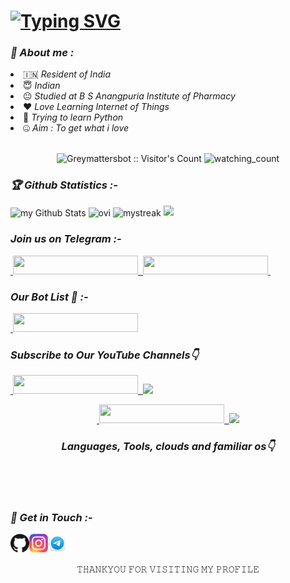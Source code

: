 # [![Typing SVG](https://readme-typing-svg.herokuapp.com?font=Lemon+milk&color=Y70000&lines=Welcome+to+GreyMatter's+Profile;I+am+a+beginer+Entrepreneur;Learning+Python+...;I+am+a+Pharmacist+...;Subscribe+GreyMatter's+YT+on+YouTube..;Please+Star+and+Fork+My+Repos)](https://git.io/typing-svg)

<h3><b><i>🤠 About me :</i></b></h3>
<li> 🇮🇳 <i>Resident of India</i></li>
<li> 😇 <i>Indian</i></li>
<li> 😐 <i>Studied at B S Anangpuria Institute of Pharmacy </i></li>
<li> ❤️ <i>Love Learning Internet of Things</i></li>
<li> 🐍 <i>Trying to learn Python</i></li>
<li> 🤐 <i>Aim : To get what i love</i></li>

<br>
<p align="center">
<img src="https://profile-counter.glitch.me/{Greymattersbot}/count.svg" alt="Greymattersbot :: Visitor's Count" />
<img src="https://komarev.com/ghpvc/?username=Greymattersbot&color=brightgreen" alt="watching_count" />
</p>

<p align="center">
<h3><b><i>🏆 Github Statistics :-</i></b></h3>
<img align="center" src="https://github-readme-stats.vercel.app/api?username=Greymattersbot&include_all_commits=true&count_private=true&show_icons=true&line_height=20&title_color=2B5BBD&icon_color=1124BB&text_color=A1A1A1&bg_color=0,000000,130F40" alt="my Github Stats" />
<img align="center" src="https://github-readme-stats.vercel.app/api/top-langs?username=Greymattersbot&show_icons=true&locale=en&layout=compact&theme=chartreuse-dark" alt="ovi"/>
<img align="center" src="https://github-readme-streak-stats.herokuapp.com/?user=Greymattersbot&theme=chartreuse-dark" alt="mystreak"/>
<a href="https://github.com/Greymattersbot"><img width=550 src="https://github-profile-trophy.vercel.app/?username=Greymattersbot&theme=dracula&no-frame=true&title=Followers,Stars,Commit,Repository,Issues"/></a>
</p>

<p align="center">
<h3><b><i>Join us on Telegram :-</i></b></h3>
<a href="https://www.telegram.dog/GreyMatter_Bots">
    &nbsp;<img src="https://img.shields.io/badge/GreyMatter's Bot-blue?style=flat-square&logo=telegram" width="200" height="30">&nbsp;
<a href="https://www.telegram.dog/GreyMatters_Bots_Discussion">
  <img src="https://img.shields.io/badge/Join Support Group-blue?logo=telegram" width="200" height="30">&nbsp;
  </a>
</p>

<p align="center">
<h3><b><i>Our Bot List 🤖 :-</i></b></h3>
<a href="https://t.me/+IezzVbvzlKxlODY1">
    &nbsp;<img src="https://img.shields.io/badge/GreyMatter's Bot List-blue?style=flat-square&logo=telegram" width="200" height="30">
  </a>
</p>

<p align="center">
<h3><b><i>Subscribe to Our YouTube Channels👇</i></b></h3>
<a href="https://www.youtube.com/@GreyMattersYT">
    &nbsp;<img src="https://img.shields.io/badge/GreyMatter's YT-FF0000?style=flat-square&logo=YouTube" width="200" height="30">&nbsp;
<a href="https://youtube.com/@GreyMattersYT"> <img src="https://img.shields.io/youtube/channel/subscribers/UCKmxefKrj5UKCHjZx7dsdpA?V?label=Subscribers&style=for-the-badge&color=FF0000&labelColor=ce463"/> </a>
</p>

<p align="center">
<a href="https://www.youtube.com/@GreyMattersBot">
    &nbsp;<img src="https://img.shields.io/badge/GreyMatter's Bot-FF0000?style=flat-square&logo=YouTube" width="200" height="30">&nbsp;
<a href="https://youtube.com/@GreyMattersBot"> <img src="https://img.shields.io/youtube/channel/subscribers/UCaDNZ02UYe0GsM5Ob0jE82g?V?label=Subscribers&style=for-the-badge&color=FF0000&labelColor=ce463"/> </a>
</p>

<h3 align="center">
  <b><i>Languages, Tools, clouds and familiar os👇</i></b>
</h3>

<p align="center">
<img src="https://img.shields.io/badge/Python-white?style=for-the-badge&logo=python&logoColor=azure-blue" alt="">
<img src="https://img.shields.io/badge/MongoDB-4EA94B?style=for-the-badge&logo=mongodb&logoColor=white" alt="" srcset="">
<img src="https://img.shields.io/badge/Ubuntu-E95420?style=for-the-badge&logo=ubuntu&logoColor=white" alt="" srcset="">
<img src="https://img.shields.io/badge/Heroku-430098?style=for-the-badge&logo=heroku&logoColor=white" alt="" srcset="">
</p>

<p align="center">
<img src="https://img.shields.io/badge/GitHub-092E20?style=for-the-badge&logo=github&logoColor=white" alt="" srcset="">
<img src="https://img.shields.io/badge/Termux-414141?style=for-the-badge&logo=tmux&logoColor=#1BB91F" alt="">
</p>

<h3><b><i>📡 Get in Touch :-</i></b></h3>
<a href="https://github.com/Greymattersbot"><img align="left" title="Github" alt="Github" width="30px" src="assets/github.png" /></a>
<a href="https://www.instagram.com/GreyMatters_Moksh.658"><img align="left" title="Instagram" alt="Instagram" width="30px" src="assets/instagram.png" /></a>
<a href="https://www.telegram.dog/GreyMatter_Bot"><img align="left" title="Telegram" alt="Telegram" width="30px" src="assets/telegram.png" /></a>

<br>
<br>
<p align="center">
𝚃𝙷𝙰𝙽𝙺𝚈𝙾𝚄 𝙵𝙾𝚁 𝚅𝙸𝚂𝙸𝚃𝙸𝙽𝙶 𝙼𝚈 𝙿𝚁𝙾𝙵𝙸𝙻𝙴
</p>
